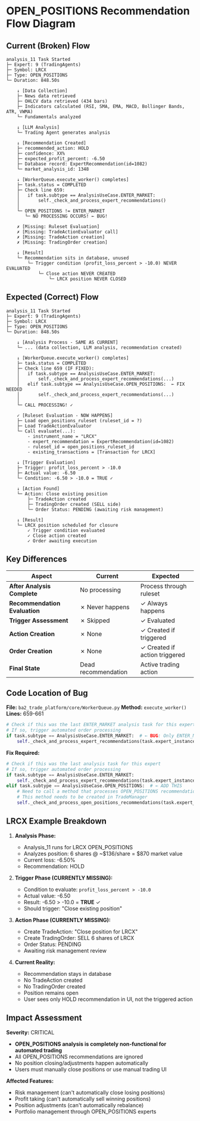 # OPEN_POSITIONS Recommendation Flow Diagram

## Current (Broken) Flow

```
analysis_11 Task Started
├─ Expert: 9 (TradingAgents)
├─ Symbol: LRCX
├─ Type: OPEN_POSITIONS
└─ Duration: 848.50s

    ↓ [Data Collection]
    ├─ News data retrieved
    ├─ OHLCV data retrieved (434 bars)
    ├─ Indicators calculated (RSI, SMA, EMA, MACD, Bollinger Bands, ATR, VWMA)
    └─ Fundamentals analyzed

    ↓ [LLM Analysis]
    └─ Trading Agent generates analysis

    ↓ [Recommendation Created]
    ├─ recommended_action: HOLD
    ├─ confidence: XX%
    ├─ expected_profit_percent: -6.50
    ├─ Database record: ExpertRecommendation(id=1082)
    └─ market_analysis_id: 1348

    ↓ [WorkerQueue.execute_worker() completes]
    ├─ task.status = COMPLETED
    ├─ Check line 659:
    │   if task.subtype == AnalysisUseCase.ENTER_MARKET:
    │       self._check_and_process_expert_recommendations()
    │
    └─ OPEN_POSITIONS != ENTER_MARKET
       └─ NO PROCESSING OCCURS! ← BUG!

    ✗ [Missing: Ruleset Evaluation]
    ✗ [Missing: TradeActionEvaluator call]
    ✗ [Missing: TradeAction creation]
    ✗ [Missing: TradingOrder creation]

    ↓ [Result]
    └─ Recommendation sits in database, unused
        └─ Trigger condition (profit_loss_percent > -10.0) NEVER EVALUATED
            └─ Close action NEVER CREATED
                └─ LRCX position NEVER CLOSED
```

## Expected (Correct) Flow

```
analysis_11 Task Started
├─ Expert: 9 (TradingAgents)
├─ Symbol: LRCX
├─ Type: OPEN_POSITIONS
└─ Duration: 848.50s

    ↓ [Analysis Process - SAME AS CURRENT]
    └─ ... (data collection, LLM analysis, recommendation created)

    ↓ [WorkerQueue.execute_worker() completes]
    ├─ task.status = COMPLETED
    ├─ Check line 659 (IF FIXED):
    │   if task.subtype == AnalysisUseCase.ENTER_MARKET:
    │       self._check_and_process_expert_recommendations(...)
    │   elif task.subtype == AnalysisUseCase.OPEN_POSITIONS:  ← FIX NEEDED
    │       self._check_and_process_expert_recommendations(...)
    │
    └─ CALL PROCESSING! ✓

    ✓ [Ruleset Evaluation - NOW HAPPENS]
    ├─ Load open_positions_ruleset (ruleset_id = ?)
    ├─ Load TradeActionEvaluator
    └─ Call evaluate(...):
        - instrument_name = "LRCX"
        - expert_recommendation = ExpertRecommendation(id=1082)
        - ruleset_id = open_positions_ruleset_id
        - existing_transactions = [Transaction for LRCX]

    ↓ [Trigger Evaluation]
    ├─ Trigger: profit_loss_percent > -10.0
    ├─ Actual value: -6.50
    └─ Condition: -6.50 > -10.0 = TRUE ✓

    ↓ [Action Found]
    └─ Action: Close existing position
        ├─ TradeAction created
        ├─ TradingOrder created (SELL side)
        └─ Order Status: PENDING (awaiting risk management)

    ↓ [Result]
    └─ LRCX position scheduled for closure
        ✓ Trigger condition evaluated
        ✓ Close action created
        ✓ Order awaiting execution
```

## Key Differences

| Aspect | Current | Expected |
|--------|---------|----------|
| **After Analysis Complete** | No processing | Process through ruleset |
| **Recommendation Evaluation** | ✗ Never happens | ✓ Always happens |
| **Trigger Assessment** | ✗ Skipped | ✓ Evaluated |
| **Action Creation** | ✗ None | ✓ Created if triggered |
| **Order Creation** | ✗ None | ✓ Created if action triggered |
| **Final State** | Dead recommendation | Active trading action |

## Code Location of Bug

**File:** `ba2_trade_platform/core/WorkerQueue.py`
**Method:** `execute_worker()`
**Lines:** 659-661

```python
# Check if this was the last ENTER_MARKET analysis task for this expert
# If so, trigger automated order processing
if task.subtype == AnalysisUseCase.ENTER_MARKET:  # ← BUG: Only ENTER_MARKET!
    self._check_and_process_expert_recommendations(task.expert_instance_id)
```

**Fix Required:**
```python
# Check if this was the last analysis task for this expert
# If so, trigger automated order processing
if task.subtype == AnalysisUseCase.ENTER_MARKET:
    self._check_and_process_expert_recommendations(task.expert_instance_id)
elif task.subtype == AnalysisUseCase.OPEN_POSITIONS:  # ← ADD THIS
    # Need to call a method that processes OPEN_POSITIONS recommendations
    # This method needs to be created in TradeManager
    self._check_and_process_open_positions_recommendations(task.expert_instance_id)
```

## LRCX Example Breakdown

1. **Analysis Phase:**
   - Analysis_11 runs for LRCX OPEN_POSITIONS
   - Analyzes position: 6 shares @ ~$136/share = $870 market value
   - Current loss: -6.50%
   - Recommendation: HOLD

2. **Trigger Phase (CURRENTLY MISSING):**
   - Condition to evaluate: `profit_loss_percent > -10.0`
   - Actual value: -6.50
   - Result: -6.50 > -10.0 = **TRUE** ✓
   - Should trigger: "Close existing position"

3. **Action Phase (CURRENTLY MISSING):**
   - Create TradeAction: "Close position for LRCX"
   - Create TradingOrder: SELL 6 shares of LRCX
   - Order Status: PENDING
   - Awaiting risk management review

4. **Current Reality:**
   - Recommendation stays in database
   - No TradeAction created
   - No TradingOrder created
   - Position remains open
   - User sees only HOLD recommendation in UI, not the triggered action

## Impact Assessment

**Severity:** CRITICAL
- **OPEN_POSITIONS analysis is completely non-functional for automated trading**
- All OPEN_POSITIONS recommendations are ignored
- No position closing/adjustments happen automatically
- Users must manually close positions or use manual trading UI

**Affected Features:**
- Risk management (can't automatically close losing positions)
- Profit taking (can't automatically sell winning positions)
- Position adjustments (can't automatically rebalance)
- Portfolio management through OPEN_POSITIONS experts
